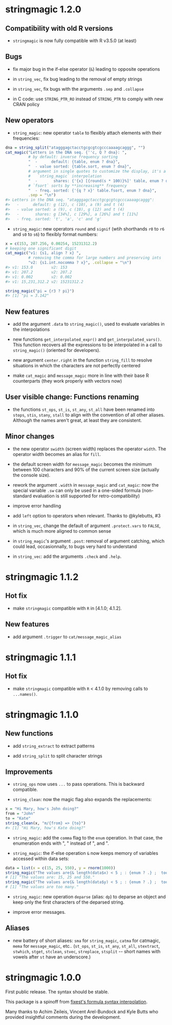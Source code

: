 
# stringmagic 1.2.0

## Compatibility with old R versions

- `stringmagic` is now fully compatible with R v3.5.0 (at least)

## Bugs

- fix major bug in the if-else operator (`&`) leading to opposite operations

- in `string_vec`, fix bug leading to the removal of empty strings

- in `string_vec`, fix bugs with the arguments `.sep` and `.collapse` 

- in C code: use `STRING_PTR_RO` instead of `STRING_PTR` to comply with new CRAN policy

## New operators

- `string_magic`: new operator `table` to flexibly attach elements with their frequencies:
```R
dna = string_split("atagggagctacctgcgcgtcgcccaaaagcaggg", "")
cat_magic("Letters in the DNA seq. {''c, Q ? dna}: ",
          # by default: inverse frequency sorting
          "  -      default: {table, enum ? dna}",
          "  - value sorted: {table.sort, enum ? dna}",
          # argument in single quotes to customize the display, it's a 
          #   `string_magic` interpolation
          "  -       shares: {'{x} [{round(s * 100)}%]' table, enum ? dna}",
          # `fsort` sorts by **increasing** frequency
          "  - freq. sorted: {'{q ? x}' table.fsort, enum ? dna}",
          .sep = "\n")
#> Letters in the DNA seq. "atagggagctacctgcgcgtcgcccaaaagcaggg": 
#>   -      default: g (12), c (10), a (9) and t (4)
#>   - value sorted: a (9), c (10), g (12) and t (4)
#>   -       shares: g [34%], c [29%], a [26%] and t [11%]
#>   - freq. sorted: 't', 'a', 'c' and 'g'
```

- `string_magic`: new operators `round` and `signif`  (wtih shorthands `r0` to `r6` and `s0` to `s6`) to flexibly format numbers:
```R
x = c(153, 207.256, 0.00254, 15231312.2)
# keeping one significant digit
cat_magic("v1: {s1, align ? x} ",
          # removing the comma for large numbers and preserving ints
          "v2: {s1.int.nocomma ? x}", .collapse = "\n")
#> v1: 153.0        v2: 153
#> v1: 207.2        v2: 207.2
#> v1: 0.002        v2: 0.002
#> v1: 15,231,312.2 v2: 15231312.2

string_magic("pi = {r3 ? pi}")
#> [1] "pi = 3.142"
```

## New features

- add the argument `.data` to `string_magic()`, used to evaluate variables in the interpolations

- new functions `get_interpolated_expr()` and `get_interpolated_vars()`. This function recovers all the expressions to be interpolated in a call to `string_magic()` (oriented for developers).

- new argument `center.right` in the function `string_fill` to resolve situations in which the characters are not perfectly centered

- make `cat_magic` and `message_magic` more in line with their base R counterparts (they work properly with vectors now)

## User visible change: Functions renaming

- the functions `st_ops`, `st_is`, `st_any`, `st_all` have been renamed into `stops`, `stis`, `stany`, `stall` to align with the convention of all other aliases. Although the names aren't great, at least they are consistent.

## Minor changes

- the new operator `swidth` (screen width) replaces the operator `width`. The operator width becomes an alias for `fill`.

- the default screen width for `message_magic` becomes the minimum between 100 characters and 90% of the current screen size (actually the console size).

- rework the argument `.width` in `message_magic` and `cat_magic`: now the special variable `.sw` can only be used in a one-sided formula (non-standard evaluation is still supported for retro-compatibility)

- improve error handling

- add `left` option to operators when relevant. Thanks to @kylebutts, #3

- in `string_vec`, change the default of argument `.protect.vars` to `FALSE`, which is much more aligned to common sense

- in `string_magic`'s argument `.post`: removal of argument catching, which could lead, occasionnally, to bugs very hard to understand

- in `string_vec`: add the arguments `.check` and `.help`.

# stringmagic 1.1.2

## Hot fix

- make `stringmagic` compatible with `R` in [4.1.0; 4.1.2].

## New features

- add argument `.trigger` to `cat/message_magic_alias`


# stringmagic 1.1.1

## Hot fix

- make `stringmagic` compatible with `R` < 4.1.0 by removing calls to `...names()`.

# stringmagic 1.1.0

## New functions

- add `string_extract` to extract patterns

- add `string_split` to split character strings

## Improvements

- `string_ops` now uses `...` to pass operations. This is backward compatible.

- `string_clean`: now the magic flag also expands the replacements:
```R
x = "Hi Mary, how's John doing?"
from = "John"
to = "Kate"
string_clean(x, "m/{from} => {to}")
#> [1] "Hi Mary, how's Kate doing?"
```

- `string_magic`: add the `comma` flag to the `enum` operation. In that case, the enumeration ends with ", " instead of ", and ".

- `string_magic`: the if-else operation `&` now keeps memory of variables accessed within data sets:
```R
data = list(x = c(15, 25, 550), y = rnorm(1000))
string_magic("The values are{& length(data$x) < 5 ; : {enum ? .} ;  too many}.")
# [1] "The values are: 15, 25 and 550."
string_magic("The values are{& length(data$y) < 5 ; : {enum ? .} ;  too many}.")
# [1] "The values are too many."
```

- `string_magic`: new operation `deparse` (alias: `dp`) to deparse an object and keep only the first characters of the deparsed string.

- improve error messages.

## Aliases

- new battery of short aliases: `sma` for `string_magic`, `catma` for catmagic, `mema` for `message_magic`, etc.. (`st_ops`, `st_is`, `st_any`, `st_all`, `stextract`, `stwhich`, `stget`, `stclean`, `stvec`, `streplace`, `stsplit` -- short names with vowels after `st` have an underscore.)

# stringmagic 1.0.0

First public release. The syntax should be stable.  

This package is a spinoff from [fixest's formula syntax interpolation](https://lrberge.github.io/fixest/reference/xpd.html).

Many thanks to Achim Zeileis, Vincent Arel-Bundock and Kyle Butts who provided insightful comments
during the development.
